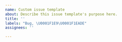 ```yaml
---
name: Custom issue template
about: Describe this issue template's purpose here.
title: ''
labels: "Bug, \U0001F1E9\U0001F1EADE"
assignees: ''

---
```



